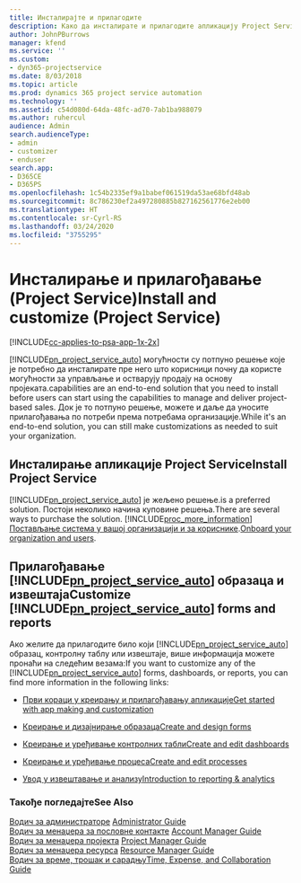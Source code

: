 ```yaml
---
title: Инсталирајте и прилагодите
description: Како да инсталирате и прилагодите апликацију Project Service
author: JohnPBurrows
manager: kfend
ms.service: ''
ms.custom:
- dyn365-projectservice
ms.date: 8/03/2018
ms.topic: article
ms.prod: dynamics 365 project service automation
ms.technology: ''
ms.assetid: c54d080d-64da-48fc-ad70-7ab1ba988079
ms.author: ruhercul
audience: Admin
search.audienceType:
- admin
- customizer
- enduser
search.app:
- D365CE
- D365PS
ms.openlocfilehash: 1c54b2335ef9a1babef061519da53ae68bfd48ab
ms.sourcegitcommit: 8c786230ef2a497280885b827162561776e2eb00
ms.translationtype: HT
ms.contentlocale: sr-Cyrl-RS
ms.lasthandoff: 03/24/2020
ms.locfileid: "3755295"
---
```

# <a name="install-and-customize-project-service"></a><span data-ttu-id="a98d7-103">Инсталирање и прилагођавање (Project Service)</span><span class="sxs-lookup"><span data-stu-id="a98d7-103">Install and customize (Project Service)</span></span>

[!INCLUDE[cc-applies-to-psa-app-1x-2x](../includes/cc-applies-to-psa-app-1x-2x.md)]

[!INCLUDE[pn_project_service_auto](../includes/pn-project-service-auto.md)] <span data-ttu-id="a98d7-104">могућности су потпуно решење које је потребно да инсталирате пре него што корисници почну да користе могућности за управљање и остварују продају на основу пројеката.</span><span class="sxs-lookup"><span data-stu-id="a98d7-104">capabilities are an end-to-end solution that you need to install before users can start using the capabilities to manage and deliver project-based sales.</span></span> <span data-ttu-id="a98d7-105">Док је то потпуно решење, можете и даље да уносите прилагођавања по потреби према потребама организације.</span><span class="sxs-lookup"><span data-stu-id="a98d7-105">While it's an end-to-end solution, you can still make customizations as needed to suit your organization.</span></span>  
<!-- TODO: I expect to find the information on how to get and install this here. Please find that and add it here. Same for Project Service.--> 
  
## <a name="install-project-service"></a><span data-ttu-id="a98d7-106">Инсталирање апликације Project Service</span><span class="sxs-lookup"><span data-stu-id="a98d7-106">Install Project Service</span></span>  
 [!INCLUDE[pn_project_service_auto](../includes/pn-project-service-auto.md)] <span data-ttu-id="a98d7-107">је жељено решење.</span><span class="sxs-lookup"><span data-stu-id="a98d7-107">is a preferred solution.</span></span> <span data-ttu-id="a98d7-108">Постоји неколико начина куповине решења.</span><span class="sxs-lookup"><span data-stu-id="a98d7-108">There are several ways to purchase the solution.</span></span> [!INCLUDE[proc_more_information](../includes/proc-more-information.md)] <span data-ttu-id="a98d7-109">[Постављање система у вашој организацији и за кориснике](../admin/onboard-your-organization-and-users-to-dynamics-365-online.md).</span><span class="sxs-lookup"><span data-stu-id="a98d7-109">[Onboard your organization and users](../admin/onboard-your-organization-and-users-to-dynamics-365-online.md).</span></span>  
  
## <a name="customize-pn_project_service_auto-forms-and-reports"></a><span data-ttu-id="a98d7-110">Прилагођавање [!INCLUDE[pn_project_service_auto](../includes/pn-project-service-auto.md)] образаца и извештаја</span><span class="sxs-lookup"><span data-stu-id="a98d7-110">Customize [!INCLUDE[pn_project_service_auto](../includes/pn-project-service-auto.md)] forms and reports</span></span>  
 <span data-ttu-id="a98d7-111">Ако желите да прилагодите било који [!INCLUDE[pn_project_service_auto](../includes/pn-project-service-auto.md)] образац, контролну таблу или извештаје, више информација можете пронаћи на следећим везама:</span><span class="sxs-lookup"><span data-stu-id="a98d7-111">If you want to customize any of the [!INCLUDE[pn_project_service_auto](../includes/pn-project-service-auto.md)] forms, dashboards, or reports, you can find more information in the following links:</span></span>  
  
- [<span data-ttu-id="a98d7-112">Први кораци у креирању и прилагођавању апликације</span><span class="sxs-lookup"><span data-stu-id="a98d7-112">Get started with app making and customization</span></span>](../customize/getting-started-customization.md)  
  
- [<span data-ttu-id="a98d7-113">Креирање и дизајнирање образаца</span><span class="sxs-lookup"><span data-stu-id="a98d7-113">Create and design forms</span></span>](../customize/create-design-forms.md)  
  
- [<span data-ttu-id="a98d7-114">Креирање и уређивање контролних табли</span><span class="sxs-lookup"><span data-stu-id="a98d7-114">Create and edit dashboards</span></span>](../customize/create-edit-dashboards.md)  
  
- [<span data-ttu-id="a98d7-115">Креирање и уређивање процеса</span><span class="sxs-lookup"><span data-stu-id="a98d7-115">Create and edit processes</span></span>](../customize/guide-staff-through-common-tasks-processes.md)  
  
- [<span data-ttu-id="a98d7-116">Увод у извештавање и анализу</span><span class="sxs-lookup"><span data-stu-id="a98d7-116">Introduction to reporting & analytics</span></span>](../analytics/reporting-analytics-with-dynamics-365.md)  
  
### <a name="see-also"></a><span data-ttu-id="a98d7-117">Такође погледајте</span><span class="sxs-lookup"><span data-stu-id="a98d7-117">See Also</span></span>  
 <span data-ttu-id="a98d7-118">[Водич за администраторе](../project-service/admin-guide.md) </span><span class="sxs-lookup"><span data-stu-id="a98d7-118">[Administrator Guide](../project-service/admin-guide.md) </span></span>  
 <span data-ttu-id="a98d7-119">[Водич за менаџера за пословне контакте](../project-service/account-manager-guide.md) </span><span class="sxs-lookup"><span data-stu-id="a98d7-119">[Account Manager Guide](../project-service/account-manager-guide.md) </span></span>  
 <span data-ttu-id="a98d7-120">[Водич за менаџера пројекта](../project-service/project-manager-guide.md) </span><span class="sxs-lookup"><span data-stu-id="a98d7-120">[Project Manager Guide](../project-service/project-manager-guide.md) </span></span>  
 <span data-ttu-id="a98d7-121">[Водич за менаџера ресурса](../project-service/resource-manager-guide.md) </span><span class="sxs-lookup"><span data-stu-id="a98d7-121">[Resource Manager Guide](../project-service/resource-manager-guide.md) </span></span>  
 [<span data-ttu-id="a98d7-122">Водич за време, трошак и сарадњу</span><span class="sxs-lookup"><span data-stu-id="a98d7-122">Time, Expense, and Collaboration Guide</span></span>](../project-service/time-expense-collaboration-guide.md)

